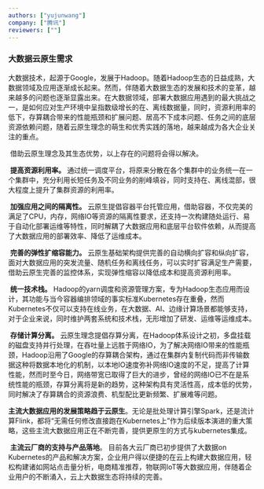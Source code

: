 ```yaml
---
authors: ["yujunwang"]
company: ["腾讯"]
reviewers: [""]
---
```


### 大数据云原生需求


  大数据技术，起源于Google，发展于Hadoop。随着Hadoop生态的日益成熟，大数据领域及应用逐渐成长起来。然而，伴随着大数据生态的发展和技术的变革，越来越多的问题也逐渐显露出来。在大数据领域，部署大数据应用遇到的最大挑战之一，是如何应对生产环境中呈指数级增长的在、离线数据量，同时，资源利用率的低下，存算耦合带来的性能瓶颈和扩展问题、居高不下成本问题、任务之间的底层资源依赖问题，随着云原生理念的萌生和优秀实践的落地，越来越成为各大企业关注的重点。

​  借助云原生理念及其生态优势，以上存在的问题将会得以解决。

​  **提高资源利用率。** 通过统一调度平台，将原来分散在各个集群中的业务统一在一个集群中，充分利用长短任务及不同业务的削峰填谷，同时支持在、离线混部，很大程度上提升了集群资源的利用率。

​  **加强应用之间的隔离性。** 云原生提倡容器平台托管应用，借助容器，不仅完美的满足了CPU，内存，网络IO等资源的隔离性要求，还支持一次构建随处运行、易于自动化部署运维等特性，同时解耦了大数据应用和底层平台软件依赖，从而提高了大数据应用的部署效率、降低了运维成本。

​  **完善的弹性扩缩容能力。** 云原生基础架构提供完善的自动横向扩容和纵向扩容，面对大数据应用的突发流量、随机任务和离线任务，可以实时扩容满足生产需要，借助云原生完善的监控体系，实现弹性缩容以降低成本和提高资源利用率。

​  **统一技术栈。** Hadoop的yarn调度和资源管理方案，专为Hadoop生态应用而设计，其功能与当今容器编排领域的事实标准Kubernetes存在重叠，然而Kubernetes不仅可以支持在线业务，在大数据、AI、边缘计算场景都能够支持，对于企业来说，同时维护两套系统和技术栈，无形增加了研发、运维等运维成本。

​  **存储计算分离。** 云原生理念提倡存算分离，在Hadoop体系设计之初，多盘挂载的磁盘支持并行处理，在吞吐量上远胜于网络IO，为了解决网络IO带来的性能瓶颈，Hadoop沿用了Google的存算耦合架构，通过在集群内复制代码而非传输数据这种将数据本地化的机制，以本地IO速度弥补网络IO速度的不足，提高了计算性能，然而时至今日，网络带宽已取得了巨大的进步，曾经的网络IO已不在是系统性能的瓶颈，存算分离将是新的趋势，这种架构具有灵活性高，成本低的优势，同时解决了存算耦合的资源浪费、机型配比更新频繁、扩展难等问题。

​  **主流大数据应用的发展策略趋于云原生**。无论是批处理计算引擎Spark，还是流计算Flink，都将“无需任何修改直接跑在Kubernetes上”作为后续版本演进的重大策略，这些主流大数据应用正在不断完善，提供更原生的方式与kubernetes集成。

​  **主流云厂商的支持与产品落地**。 目前各大云厂商已初步提供了大数据on Kubernetes的产品和解决方案，企业用户得以便捷的在云上构建大数据应用，轻松构建诸如网站点击量分析，电商精准推荐，物联网IoT等大数据应用，伴随着企业用户的不断涌入，云上大数据生态将持续的完善。
